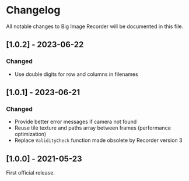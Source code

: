 # Changelog

All notable changes to Big Image Recorder will be documented in this file.

## [1.0.2] - 2023-06-22

### Changed

- Use double digits for row and columns in filenames

## [1.0.1] - 2023-06-21

### Changed

- Provide better error messages if camera not found
- Reuse tile texture and paths array between frames (performance optimization)
- Replace `ValidityCheck` function made obsolete by Recorder version 3

## [1.0.0] - 2021-05-23

First official release.
